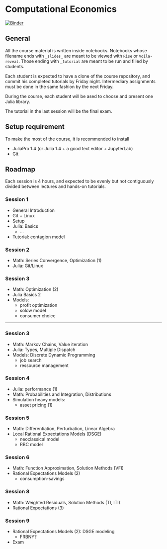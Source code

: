 # Computational Economics

[![Binder](https://mybinder.org/badge_logo.svg)](https://mybinder.org/v2/gh/albop/eco309.git/master?urlpath=lab)

## General

All the course material is written inside notebooks. Notebooks whose filename ends with `_slides_` are meant to be viewed with `Rise` or `Voila-reveal`. Those ending with `_tutorial` are meant to be run and filled by students.

Each student is expected to have a clone of the course repository, and commit his completed tutorials by Friday night. Intermediary assignments must be done in the same fashion by the next Friday.

During the course, each student will be ased to choose and present one Julia library.

The tutorial in the last session will be the final exam.

## Setup requirement

To make the most of the course, it is recommended to install
- JuliaPro 1.4 (or Julia 1.4 + a good text editor + JupyterLab)
- Git

## Roadmap

Each session is 4 hours, and expected to be evenly but not contiguously divided between lectures and hands-on tutorials.

### Session 1

- General Introduction
- Git + Linux
- Setup
- Julia: Basics
    - ...
- Tutorial: contagion model

### Session 2

- Math: Series Convergence, Optimization (1)
- Julia: Git/Linux

### Session 3

- Math: Optimization (2)
- Julia Basics 2
- Models:
    - profit optimization
    - solow model
    - consumer choice

---

### Session 3

- Math: Markov Chains, Value iteration
- Julia: Types, Multiple Dispatch
- Models: Discrete Dynamic Programming
    - job search
    - ressource management

### Session 4

- Julia: performance (1)
- Math: Probabilities and Integration, Distributions
- Simulation heavy models:
    - asset pricing (1)

### Session 5

- Math: Differentiation, Perturbation, Linear Algebra
- Local Rational Expectations Models (DSGE)
    - neoclassical model
    - RBC model

### Session 6

- Math: Function Approximation, Solution Methods (VFI)
- Rational Expectations Models (2)
    - consumption-savings

### Session 8

- Math: Weighted Residuals, Solution Methods (TI, ITI)
- Rational Expectations (3)

### Session 9

- Rational Expectations Models (2): DSGE modeling
    - FRBNY?
- Exam
